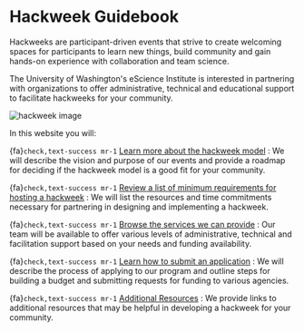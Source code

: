 Hackweek Guidebook
==================

Hackweeks are participant-driven events that strive to create welcoming spaces for participants to learn new things, build community and gain hands-on experience with collaboration and team science.

The University of Washington's eScience Institute is interested in partnering with organizations to offer administrative, technical and educational support to facilitate hackweeks for your community.

![hackweek image](images/hackweeks.png)

In this website you will:

{fa}`check,text-success mr-1` [Learn more about the hackweek model](overview)
: We will describe the vision and purpose of our events and provide a roadmap for deciding if the hackweek model is a good fit for your community.

{fa}`check,text-success mr-1` [Review a list of minimum requirements for hosting a hackweek](expectations)
: We will list the resources and time commitments necessary for partnering in designing and implementing a hackweek.

{fa}`check,text-success mr-1` [Browse the services we can provide](services)
: Our team will be available to offer various levels of administrative, technical and facilitation support based on your needs and funding availability.

{fa}`check,text-success mr-1` [Learn how to submit an application](application)
: We will describe the process of applying to our program and outline steps for building a budget and submitting requests for funding to various agencies.

{fa}`check,text-success mr-1` [Additional Resources](resources)
: We provide links to additional resources that may be helpful in developing a hackweek for your community.